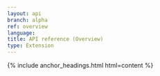 ```yaml
---
layout: api
branch: alpha
ref: overview
language: 
title: API reference (Overview)
type: Extension
---
```

{% include anchor_headings.html html=content %}